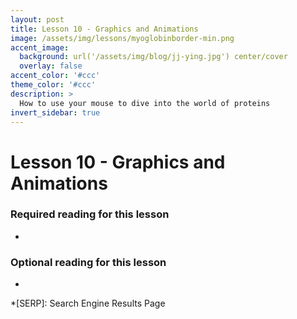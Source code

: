 ```yaml
---
layout: post
title: Lesson 10 - Graphics and Animations
image: /assets/img/lessons/myoglobinborder-min.png
accent_image: 
  background: url('/assets/img/blog/jj-ying.jpg') center/cover
  overlay: false
accent_color: '#ccc'
theme_color: '#ccc'
description: >
  How to use your mouse to dive into the world of proteins
invert_sidebar: true
---
```


# Lesson 10 - Graphics and Animations	

### Required reading for this lesson
- 

### Optional reading for this lesson
- 





*[SERP]: Search Engine Results Page
